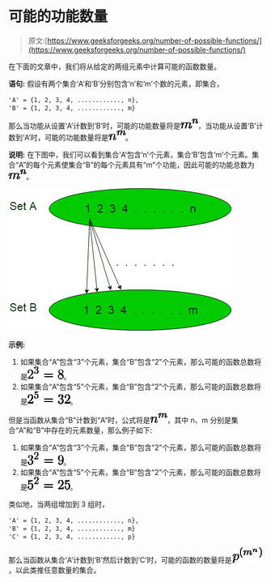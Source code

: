 # 可能的功能数量

> 原文:[https://www.geeksforgeeks.org/number-of-possible-functions/](https://www.geeksforgeeks.org/number-of-possible-functions/)

在下面的文章中，我们将从给定的两组元素中计算可能的函数数量。

**语句:**
假设有两个集合‘A’和‘B’分别包含‘n’和‘m’个数的元素，即集合，

```
'A' = {1, 2, 3, 4, ............, n},
'B' = {1, 2, 3, 4, ............, m} 
```

那么当功能从设置‘A’计数到‘B’时，可能的功能数量将是![m^n](img/40ad2ba454b9aea9faf4c789013b5082.png "Rendered by QuickLaTeX.com")，当功能从设置‘B’计数到‘A’时，可能的功能数量将是![n^m](img/37e1736316db03ba94e2aa83be77ed10.png "Rendered by QuickLaTeX.com")。

**说明:**
在下图中，我们可以看到集合‘A’包含‘n’个元素，集合‘B’包含‘m’个元素。集合“A”的每个元素使集合“B”的每个元素具有“m”个功能，因此可能的功能总数为![m^n](img/40ad2ba454b9aea9faf4c789013b5082.png "Rendered by QuickLaTeX.com")。

![](img/68edb777d200e4b03ad5066ff2b35a97.png)

**示例:**

1.  如果集合“A”包含“3”个元素，集合“B”包含“2”个元素，那么可能的函数总数将是![2^3 = 8](img/aedcdee40a25d6f91f3c698298b8e576.png "Rendered by QuickLaTeX.com")。
2.  如果集合“A”包含“5”个元素，集合“B”包含“2”个元素，那么可能的函数总数将是![2^5 = 32](img/1d631cbc098d51f8b785d00962872a33.png "Rendered by QuickLaTeX.com")。

但是当函数从集合“B”计数到“A”时，公式将是![n^m](img/37e1736316db03ba94e2aa83be77ed10.png "Rendered by QuickLaTeX.com")，其中 n、m 分别是集合“A”和“B”中存在的元素数量，那么例子如下:

1.  如果集合“A”包含“3”个元素，集合“B”包含“2”个元素，那么可能的函数总数将是![3^2 = 9](img/b102bb60cd521c8b451ad16d80d9c563.png "Rendered by QuickLaTeX.com")。
2.  如果集合“A”包含“5”个元素，集合“B”包含“2”个元素，那么可能的函数总数将是![5^2 = 25](img/02ca86152a7a7147457e2ceb99ac3a99.png "Rendered by QuickLaTeX.com")。

类似地，当两组增加到 3 组时，

```
'A' = {1, 2, 3, 4, ............, n},   
'B' = {1, 2, 3, 4, ............, m} 
'C' = {1, 2, 3, 4, ............, p}  
```

那么当函数从集合‘A’计数到‘B’然后计数到‘C’时，可能的函数的数量将是![p^{(m^n)}](img/c6cf8a4e0fffb2b386b7187e1be4586d.png "Rendered by QuickLaTeX.com")，以此类推任意数量的集合。
